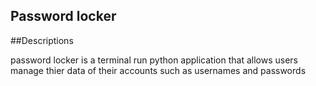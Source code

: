 ## Password locker

##Descriptions

password locker is a terminal run python application that allows users manage thier data of their accounts such as usernames and passwords 

##